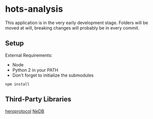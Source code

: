 # hots-analysis

This application is in the very early development stage.
Folders will be moved at will, breaking changes will probably be in every commit.

## Setup
External Requirements:
* Node
* Python 2 in your PATH
* Don't forget to initialize the submodules

```
npm install
```

## Third-Party Libraries
[heroprotocol](https://github.com/Blizzard/heroprotocol)
[NeDB](https://github.com/louischatriot/nedb)